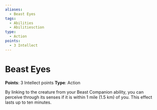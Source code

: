```yaml
---
aliases:
  - Beast Eyes
tags:
  - Abilities
  - Abilitiesction
type:
  - Action
points:
  - 3 Intellect
---
```


# Beast Eyes

**Points**: 3 Intellect points
**Type**: Action

By linking to the creature from your Beast Companion ability, you can perceive through its senses if it is within 1 mile (1.5 km) of you. This effect lasts up to ten minutes.
